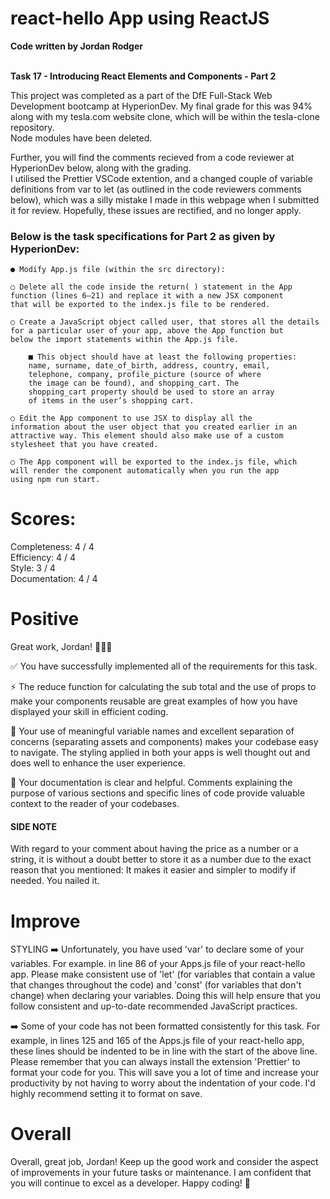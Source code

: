 # react-hello App using ReactJS
<strong>Code written by Jordan Rodger</strong>
<br>
<br>

<strong>Task 17 - Introducing React Elements and Components - Part 2</strong>

This project was completed as a part of the DfE Full-Stack Web Development bootcamp at HyperionDev. My final grade for this was 94% along with my tesla.com website clone, which will be within the tesla-clone repository.
<br>
Node modules have been deleted.

Further, you will find the comments recieved from a code reviewer at HyperionDev below, along with the grading.
<br>
I utilised the Prettier VSCode extention, and a changed couple of variable definitions from var to let (as outlined in the code reviewers comments below), which was a silly mistake I made in this webpage when I submitted it for review. Hopefully, these issues are rectified, and no longer apply.

<h3>Below is the task specifications for Part 2 as given by HyperionDev:</h3>

	● Modify App.js file (within the src directory):

	○ Delete all the code inside the return( ) statement in the App
	function (lines 6–21) and replace it with a new JSX component
	that will be exported to the index.js file to be rendered.
 
	○ Create a JavaScript object called user, that stores all the details
	for a particular user of your app, above the App function but
	below the import statements within the App.js file.
 
		■ This object should have at least the following properties:
		name, surname, date_of_birth, address, country, email,
		telephone, company, profile_picture (source of where
		the image can be found), and shopping_cart. The
		shopping_cart property should be used to store an array
		of items in the user’s shopping cart.
	
	○ Edit the App component to use JSX to display all the
	information about the user object that you created earlier in an
	attractive way. This element should also make use of a custom
	stylesheet that you have created.
 
	○ The App component will be exported to the index.js file, which
	will render the component automatically when you run the app
	using npm run start.

 # Scores:

Completeness: 4 / 4
<br>
Efficiency: 4 / 4
<br>
Style: 3 / 4
<br>
Documentation: 4 / 4

# Positive
Great work, Jordan! 👏👏👏

✅ You have successfully implemented all of the requirements for this task.

⚡️ The reduce function for calculating the sub total and the use of props to make your components reusable are great examples of how you have displayed your skill in efficient coding.

💯 Your use of meaningful variable names and excellent separation of concerns (separating assets and components) makes your codebase easy to navigate. The styling applied in both your apps is well thought out and does well to enhance the user experience.

📝 Your documentation is clear and helpful. Comments explaining the purpose of various sections and specific lines of code provide valuable context to the reader of your codebases.

<h4> SIDE NOTE </h4>
With regard to your comment about having the price as a number or a string, it is without a doubt better to store it as a number due to the exact reason that you mentioned: It makes it easier and simpler to modify if needed. You nailed it.


# Improve
STYLING
➡️ Unfortunately, you have used 'var' to declare some of your variables. For example. in line 86 of your Apps.js file of your react-hello app. Please make consistent use of 'let' (for variables that contain a value that changes throughout the code) and 'const' (for variables that don't change) when declaring your variables. Doing this will help ensure that you follow consistent and up-to-date recommended JavaScript practices.

➡️ Some of your code has not been formatted consistently for this task. For example, in lines 125 and 165 of the Apps.js file of your react-hello app, these lines should be indented to be in line with the start of the above line. Please remember that you can always install the extension 'Prettier' to format your code for you. This will save you a lot of time and increase your productivity by not having to worry about the indentation of your code. I'd highly recommend setting it to format on save. 

# Overall
Overall, great job, Jordan! Keep up the good work and consider the aspect of improvements in your future tasks or maintenance. I am confident that you will continue to excel as a developer. Happy coding! 🚀
